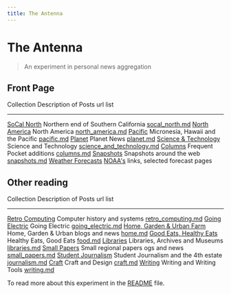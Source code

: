 ```yaml
---
title: The Antenna
---
```


# The Antenna

> An experiment in personal news aggregation

## Front Page

Collection                                          Description of Posts                                               url list
---------------------------------                   --------------------------------------------------------------     --------------------------------
[SoCal North](socal_north.html)                     Northern end of Southern California                                [socal_north.md](socal_north.md)
[North America](north_america.html)                 North America                                                      [north_america.md](north_america.md)
[Pacific](pacific.html)                             Micronesia, Hawaii and the Pacific                                 [pacific.md](pacific.md)
[Planet](planet.html)                               Planet News                                                        [planet.md](planet.md)
[Science & Technology](science_and_technology.html) Science and Technology                                             [science_and_technology.md](science_and_technology.md)
[Columns](columns.html)                             Frequent Pocket additions                                          [columns.md](columns.md)
[Snapshots](snapshots.html)                         Snapshots around the web                                           [snapshots.md](snapshots.md)
[Weather Forecasts](forecasts.html)                 [NOAA's](https://weather.gov) links, selected forecast pages


## Other reading

Collection                                          Description of Posts                                               url list
---------------------------------                   --------------------------------------------------------------     --------------------------------
[Retro Computing](retro_computing.html)             Computer history and systems                                       [retro_computing.md](retro_computing.md)
[Going Electric](going_electric.html)               Going Electric                                                     [going_electric.md](going_electric.md)
[Home, Garden & Urban Farm](home.html)              Home, Garden & Urban blogs and news                                [home.md](home.md)
[Good Eats, Healthy Eats](food.html)                Healthy Eats, Good Eats                                            [food.md](foot.md)
[Libraries](libraries.html)                         Libraries, Archives and Museums                                    [libraries.md](libraries.md)
[Small Papers](small_papers.html)                   Small regional papers  ogs and news                                [small_papers.md](small_papers.md)
[Student Journalism](journalism.html)               Student Journalism and the 4th estate                              [journalism.md](journalism.md)
[Craft](craft.html)                                 Craft and Design                                                   [craft.md](craft.md)
[Writing](writing.html)                             Writing and Writing Tools                                          [writing.md](writing.md)

To read more about this experiment in the [README](README.md) file.
